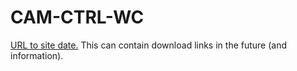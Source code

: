# CAM-CTRL-WC
[URL to site date.](https://a-digital-person.github.io/CAM-CTRL-WC/)
This can contain download links in the future (and information).
